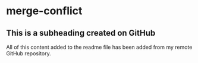 # merge-conflict
## This is a subheading created on GitHub

All of this content added to the readme file has been added from my remote GitHub repository.
